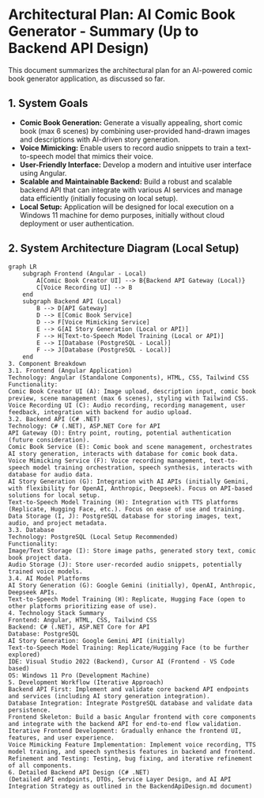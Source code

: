 # Architectural Plan: AI Comic Book Generator - Summary (Up to Backend API Design)

This document summarizes the architectural plan for an AI-powered comic book generator application, as discussed so far.

## 1. System Goals

*   **Comic Book Generation:**  Generate a visually appealing, short comic book (max 6 scenes) by combining user-provided hand-drawn images and descriptions with AI-driven story generation.
*   **Voice Mimicking:** Enable users to record audio snippets to train a text-to-speech model that mimics their voice.
*   **User-Friendly Interface:** Develop a modern and intuitive user interface using Angular.
*   **Scalable and Maintainable Backend:** Build a robust and scalable backend API that can integrate with various AI services and manage data efficiently (initially focusing on local setup).
*   **Local Setup:** Application will be designed for local execution on a Windows 11 machine for demo purposes, initially without cloud deployment or user authentication.

## 2. System Architecture Diagram (Local Setup)

```mermaid
graph LR
    subgraph Frontend (Angular - Local)
        A[Comic Book Creator UI] --> B{Backend API Gateway (Local)}
        C[Voice Recording UI] --> B
    end
    subgraph Backend API (Local)
        B --> D[API Gateway]
        D --> E[Comic Book Service]
        D --> F[Voice Mimicking Service]
        E --> G[AI Story Generation (Local or API)]
        F --> H[Text-to-Speech Model Training (Local or API)]
        E --> I[Database (PostgreSQL - Local)]
        F --> J[Database (PostgreSQL - Local)]
    end
3. Component Breakdown
3.1. Frontend (Angular Application)
Technology: Angular (Standalone Components), HTML, CSS, Tailwind CSS
Functionality:
Comic Book Creator UI (A): Image upload, description input, comic book preview, scene management (max 6 scenes), styling with Tailwind CSS.
Voice Recording UI (C): Audio recording, recording management, user feedback, integration with backend for audio upload.
3.2. Backend API (C# .NET)
Technology: C# (.NET), ASP.NET Core for API
API Gateway (D): Entry point, routing, potential authentication (future consideration).
Comic Book Service (E): Comic book and scene management, orchestrates AI story generation, interacts with database for comic book data.
Voice Mimicking Service (F): Voice recording management, text-to-speech model training orchestration, speech synthesis, interacts with database for audio data.
AI Story Generation (G): Integration with AI APIs (initially Gemini, with flexibility for OpenAI, Anthropic, Deepseek). Focus on API-based solutions for local setup.
Text-to-Speech Model Training (H): Integration with TTS platforms (Replicate, Hugging Face, etc.). Focus on ease of use and training.
Data Storage (I, J): PostgreSQL database for storing images, text, audio, and project metadata.
3.3. Database
Technology: PostgreSQL (Local Setup Recommended)
Functionality:
Image/Text Storage (I): Store image paths, generated story text, comic book project data.
Audio Storage (J): Store user-recorded audio snippets, potentially trained voice models.
3.4. AI Model Platforms
AI Story Generation (G): Google Gemini (initially), OpenAI, Anthropic, Deepseek APIs.
Text-to-Speech Model Training (H): Replicate, Hugging Face (open to other platforms prioritizing ease of use).
4. Technology Stack Summary
Frontend: Angular, HTML, CSS, Tailwind CSS
Backend: C# (.NET), ASP.NET Core for API
Database: PostgreSQL
AI Story Generation: Google Gemini API (initially)
Text-to-Speech Model Training: Replicate/Hugging Face (to be further explored)
IDE: Visual Studio 2022 (Backend), Cursor AI (Frontend - VS Code based)
OS: Windows 11 Pro (Development Machine)
5. Development Workflow (Iterative Approach)
Backend API First: Implement and validate core backend API endpoints and services (including AI story generation integration).
Database Integration: Integrate PostgreSQL database and validate data persistence.
Frontend Skeleton: Build a basic Angular frontend with core components and integrate with the backend API for end-to-end flow validation.
Iterative Frontend Development: Gradually enhance the frontend UI, features, and user experience.
Voice Mimicking Feature Implementation: Implement voice recording, TTS model training, and speech synthesis features in backend and frontend.
Refinement and Testing: Testing, bug fixing, and iterative refinement of all components.
6. Detailed Backend API Design (C# .NET)
(Detailed API endpoints, DTOs, Service Layer Design, and AI API Integration Strategy as outlined in the BackendApiDesign.md document)